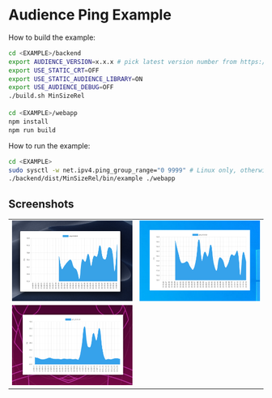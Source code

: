 # Audience Ping Example

How to build the example:

```sh
cd <EXAMPLE>/backend
export AUDIENCE_VERSION=x.x.x # pick latest version number from https://github.com/core-process/audience/releases, e.g. 1.0.0
export USE_STATIC_CRT=OFF
export USE_STATIC_AUDIENCE_LIBRARY=ON
export USE_AUDIENCE_DEBUG=OFF
./build.sh MinSizeRel

cd <EXAMPLE>/webapp
npm install
npm run build
```

How to run the example:

```sh
cd <EXAMPLE>
sudo sysctl -w net.ipv4.ping_group_range="0 9999" # Linux only, otherwise ICMP socket cannot be opened
./backend/dist/MinSizeRel/bin/example ./webapp
```

## Screenshots

<table><tr><td><img src="screenshots/macos.png"></td><td><img src="screenshots/windows.png"></td></tr><tr><td><img src="screenshots/ubuntu.png"></td></tr></table>
